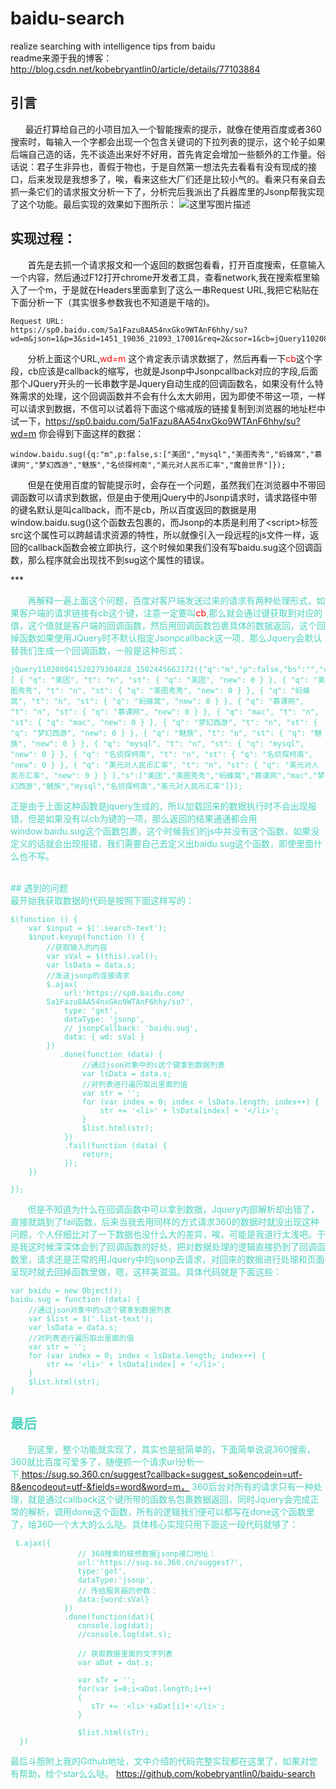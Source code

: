 # baidu-search
realize searching with intelligence tips from baidu<br/>
readme来源于我的博客：http://blog.csdn.net/kobebryantlin0/article/details/77103884
## 引言
&nbsp;&nbsp;&nbsp;&nbsp;&nbsp;&nbsp;最近打算给自己的小项目加入一个智能搜索的提示，就像在使用百度或者360搜索时，每输入一个字都会出现一个包含关键词的下拉列表的提示，这个轮子如果后端自己造的话，先不谈造出来好不好用，首先肯定会增加一些额外的工作量。俗话说：君子生非异也，善假于物也，于是自然第一想法先去看看有没有现成的接口，后来发现是我想多了，唉，看来这些大厂们还是比较小气的。看来只有亲自去抓一条它们的请求报文分析一下了，分析完后我派出了兵器库里的Jsonp帮我实现了这个功能。最后实现的效果如下图所示：
![这里写图片描述](http://img.blog.csdn.net/20170811211016809?watermark/2/text/aHR0cDovL2Jsb2cuY3Nkbi5uZXQva29iZWJyeWFudGxpbjA=/font/5a6L5L2T/fontsize/400/fill/I0JBQkFCMA==/dissolve/70/gravity/SouthEast)
## 实现过程：
&nbsp;&nbsp;&nbsp;&nbsp;&nbsp;&nbsp;&nbsp;首先是去抓一个请求报文和一个返回的数据包看看，打开百度搜索，任意输入一个内容，然后通过F12打开chrome开发者工具，查看network,我在搜索框里输入了一个m，于是就在Headers里面拿到了这么一串Request URL,我把它粘贴在下面分析一下（其实很多参数我也不知道是干啥的)。

```
Request URL:
https://sp0.baidu.com/5a1Fazu8AA54nxGko9WTAnF6hhy/su?wd=m&json=1&p=3&sid=1451_19036_21093_17001&req=2&csor=1&cb=jQuery110208041528279304828_1502445662172&_=1502445662175

```
&nbsp;&nbsp;&nbsp;&nbsp;&nbsp;&nbsp;&nbsp;分析上面这个URL,<font color="red">wd=m</font> 这个肯定表示请求数据了，然后再看一下<font color="red">cb</font>这个字段，cb应该是callback的缩写，也就是Jsonp中Jsonpcallback对应的字段,后面那个JQuery开头的一长串数字是Jquery自动生成的回调函数名，如果没有什么特殊需求的处理，这个回调函数并不会有什么太大卵用，因为即使不带这一项，一样可以请求到数据，不信可以试着将下面这个缩减版的链接复制到浏览器的地址栏中试一下，https://sp0.baidu.com/5a1Fazu8AA54nxGko9WTAnF6hhy/su?wd=m 你会得到下面这样的数据：

```
window.baidu.sug({q:"m",p:false,s:["美团","mysql","美图秀秀","蚂蜂窝","慕课网","梦幻西游","魅族","名侦探柯南","美元对人民币汇率","魔兽世界"]});
```
<p>
&nbsp;&nbsp;&nbsp;&nbsp;&nbsp;&nbsp;&nbsp;但是在使用百度的智能提示时，会存在一个问题，虽然我们在浏览器中不带回调函数可以请求到数据，但是由于使用jQuery中的Jsonp请求时，请求路径中带的键名默认是叫callback，而不是cb，所以百度返回的数据是用window.baidu.sug()这个函数去包裹的，而Jsonp的本质是利用了&lt;script>标签src这个属性可以跨越请求资源的特性，所以就像引入一段远程的js文件一样，返回的callback函数会被立即执行，这个时候如果我们没有写baidu.sug这个回调函数，那么程序就会出现找不到sug这个属性的错误。
</p>	
***
<p>
&nbsp;&nbsp;&nbsp;&nbsp;&nbsp;&nbsp;&nbsp;<font color="#4dd4bf">再解释一遍上面这个问题，百度对客户端发送过来的请求有两种处理形式，如果客户端的请求链接有cb这个键，注意一定要叫<font color="red">cb</font>,那么就会通过键获取到对应的值，这个值就是客户端的回调函数，然后用回调函数包裹具体的数据返回，这个回掉函数如果使用JQuery时不默认指定Jsonpcallback这一项，那么Jquery会默认替我们生成一个回调函数，一般是这种形式：

```
jQuery110208041528279304828_1502445662172({"q":"m","p":false,"bs":"","csor":"1","status":0,"g":[ { "q": "美团", "t": "n", "st": { "q": "美团", "new": 0 } }, { "q": "美图秀秀", "t": "n", "st": { "q": "美图秀秀", "new": 0 } }, { "q": "蚂蜂窝", "t": "n", "st": { "q": "蚂蜂窝", "new": 0 } }, { "q": "慕课网", "t": "n", "st": { "q": "慕课网", "new": 0 } }, { "q": "mac", "t": "n", "st": { "q": "mac", "new": 0 } }, { "q": "梦幻西游", "t": "n", "st": { "q": "梦幻西游", "new": 0 } }, { "q": "魅族", "t": "n", "st": { "q": "魅族", "new": 0 } }, { "q": "mysql", "t": "n", "st": { "q": "mysql", "new": 0 } }, { "q": "名侦探柯南", "t": "n", "st": { "q": "名侦探柯南", "new": 0 } }, { "q": "美元对人民币汇率", "t": "n", "st": { "q": "美元对人民币汇率", "new": 0 } } ],"s":["美团","美图秀秀","蚂蜂窝","慕课网","mac","梦幻西游","魅族","mysql","名侦探柯南","美元对人民币汇率"]});
```
<font color="#4dd4bf">正是由于上面这种函数是jquery生成的，所以加载回来的数据执行时不会出现报错，但是如果没有以cb为键的一项，那么返回的结果通通都会用window.baidu.sug这个函数包裹，这个时候我们的js中并没有这个函数，如果没定义的话就会出现报错，我们需要自己去定义出baidu.sug这个函数，即使里面什么也不写。</font>
</p><br>
## 遇到的问题
<br>最开始我获取数据的代码是按照下面这样写的：

```
$(function () {
    var $input = $('.search-text');
    $input.keyup(function () {
        //获取输入的内容
        var sVal = $(this).val();
        var lsData = data.s;
        //发送jsonp的连接请求
        $.ajax(
	        url:'https://sp0.baidu.com/
        5a1Fazu8AA54nxGko9WTAnF6hhy/su?',
            type: 'get',
            dataType: 'jsonp',
            // jsonpCallback: 'baidu.sug',
            data: { wd: sVal }
        })
           .done(function (data) {
                //通过json对象中的s这个键拿到数据列表
                var lsData = data.s;
                //对列表进行遍历取出里面的值
                var str = '';
                for (var index = 0; index < lsData.length; index++) {
                    str += '<li>' + lsData[index] + '</li>';
                }
                $list.html(str);
            })
            .fail(function (data) {
                return;
            });
    })

});
```
&nbsp;&nbsp;&nbsp;&nbsp;&nbsp;&nbsp;&nbsp;但是不知道为什么在回调函数中可以拿到数据，Jquery内部解析却出错了，直接就跳到了fail函数，后来当我去用同样的方式请求360的数据时就没出现这种问题，个人仔细比对了一下数据也没什么大的差异，唉，可能是我道行太浅吧。于是我这时候深深体会到了回调函数的好处，把对数据处理的逻辑直接扔到了回调函数里，请求还是正常的用Jquery中的jsonp去请求，对回来的数据进行处理和页面呈现时就去回掉函数里做，嗯，这样美滋滋。具体代码就是下面这些：
```
var baidu = new Object();
baidu.sug = function (data) {
    //通过json对象中的s这个键拿到数据列表
    var $list = $('.list-text');
    var lsData = data.s;
    //对列表进行遍历取出里面的值
    var str = '';
    for (var index = 0; index < lsData.length; index++) {
        str += '<li>' + lsData[index] + '</li>';
    }
    $list.html(str);
}
```
## 最后
&nbsp;&nbsp;&nbsp;&nbsp;&nbsp;&nbsp;&nbsp;到这里，整个功能就实现了，其实也是挺简单的，下面简单说说360搜索，360就比百度可爱多了，随便抓一个请求url分析一下,https://sug.so.360.cn/suggest?callback=suggest_so&encodein=utf-8&encodeout=utf-&fields=word&word=m，
360后台对所有的请求只有一种处理，就是通过callback这个键所带的函数名包裹数据返回，同时Jquery会完成正常的解析，调用done这个函数，所有的逻辑我们便可以都写在done这个函数里了，给360一个大大的么么哒。具体核心实现只用下面这一段代码就够了：

```
 $.ajax({
               // 360搜索的联想数据jsonp接口地址：
               url:'https://sug.so.360.cn/suggest?',
               type:'get',
               dataType:'jsonp',
               // 传给服务器的参数：
               data:{word:sVal}
            })
            .done(function(dat){
               console.log(dat);
               //console.log(dat.s);

               // 获取数据里面的文字列表
               var aDat = dat.s;

               var sTr = '';
               for(var i=0;i<aDat.length;i++)
               {
                  sTr += '<li>'+aDat[i]+'</li>';
               }

               $list.html(sTr);
  })
```
最后斗胆附上我的Github地址，文中介绍的代码完整实现都在这里了，如果对您有帮助，给个star么么哒。 https://github.com/kobebryantlin0/baidu-search
